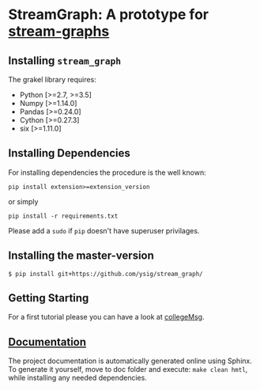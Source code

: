 # StreamGraph: A prototype for [stream-graphs](https://hal.archives-ouvertes.fr/hal-01665084)



Installing `stream_graph`
-------------------------

The grakel library requires:

* Python [>=2.7, >=3.5]
* Numpy [>=1.14.0]
* Pandas [>=0.24.0]
* Cython [>=0.27.3]
* six [>=1.11.0]

Installing Dependencies
-----------------------

For installing dependencies the procedure is the well known:

```shell
pip install extension>=extension_version
```

or simply

```shell
pip install -r requirements.txt
```
Please add a `sudo` if `pip` doesn't have superuser privilages.


Installing the master-version
-----------------------------

```shell
$ pip install git+https://github.com/ysig/stream_graph/
```


Getting Starting
----------------

For a first tutorial please you can have a look at [collegeMsg](https://github.com/ysig/stream_graph/tree/master/tutorial/collegeMsg/collegeMsg.ipynb).

[Documentation](https://ysig.github.io/stream_graph/doc/)
-----------------------------------------

The project documentation is automatically generated online using Sphinx.
To generate it yourself, move to doc folder and execute: `make clean hmtl`, while installing any needed dependencies.
